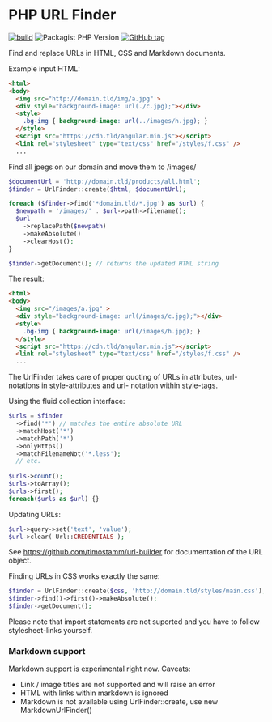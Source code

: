 # PHP URL Finder

[![build](https://github.com/timostamm/url-finder/workflows/CI/badge.svg)](https://github.com/timostamm/url-finder/actions?query=workflow:"CI")
![Packagist PHP Version](https://img.shields.io/packagist/dependency-v/timostamm/url-finder/php)
[![GitHub tag](https://img.shields.io/github/tag/timostamm/url-finder?include_prereleases=&sort=semver&color=blue)](https://github.com/timostamm/url-finder/releases/)


Find and replace URLs in HTML, CSS and Markdown documents. 


Example input HTML:

```HTML
<html>
<body>
  <img src="http://domain.tld/img/a.jpg" >
  <div style="background-image: url(./c.jpg);"></div>
  <style>
    .bg-img { background-image: url(../images/h.jpg); }
  </style>
  <script src="https://cdn.tld/angular.min.js"></script>
  <link rel="stylesheet" type="text/css" href="/styles/f.css" />
  ...
```

Find all jpegs on our domain and move them to /images/

```PHP
$documentUrl = 'http://domain.tld/products/all.html';
$finder = UrlFinder::create($html, $documentUrl);

foreach ($finder->find('*domain.tld/*.jpg') as $url) {
  $newpath = '/images/' . $url->path->filename();
  $url
    ->replacePath($newpath)
    ->makeAbsolute()
    ->clearHost();
}

$finder->getDocument(); // returns the updated HTML string
```

The result:

```HTML
<html>
<body>
  <img src="/images/a.jpg" >
  <div style="background-image: url(/images/c.jpg);"></div>
  <style>
    .bg-img { background-image: url(/images/h.jpg); }
  </style>
  <script src="https://cdn.tld/angular.min.js"></script>
  <link rel="stylesheet" type="text/css" href="/styles/f.css" />
  ...
```

The UrlFinder takes care of proper quoting of URLs in 
attributes, url-notations in style-attributes and url-
notation within style-tags.


Using the fluid collection interface:

```PHP
$urls = $finder
  ->find('*') // matches the entire absolute URL
  ->matchHost('*')
  ->matchPath('*')
  ->onlyHttps()
  ->matchFilenameNot('*.less');
  // etc.
  
$urls->count();
$urls->toArray();
$urls->first();
foreach($urls as $url) {}
```


Updating URLs:  

```PHP
$url->query->set('text', 'value');
$url->clear( Url::CREDENTIALS );
```

See https://github.com/timostamm/url-builder for documentation 
of the URL object.



Finding URLs in CSS works exactly the same: 

```PHP
$finder = UrlFinder::create($css, 'http://domain.tld/styles/main.css');
$finder->find()->first()->makeAbsolute();
$finder->getDocument();
```

Please note that import statements are not suported and you have to 
follow stylesheet-links yourself.


### Markdown support

Markdown support is experimental right now. Caveats:

- Link / image titles are not supported and will raise an error 
- HTML with links within markdown is ignored 
- Markdown is not available using UrlFinder::create, use new MarkdownUrlFinder()